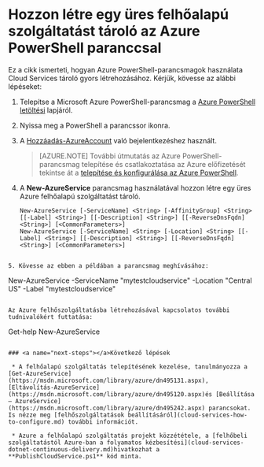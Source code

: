 <properties
   pageTitle="Hozzon létre egy felhőalapú szolgáltatás tároló PowerShell |} Microsoft Azure"
   description="Ez a cikk ismerteti, hogyan hozhat létre egy felhőalapú szolgáltatás tároló PowerShell. A tároló webhelyen és dolgozó szerepkörök tárolja."
   services="cloud-services"
   documentationCenter=".net"
   authors="cawaMS"
   manager="timlt"
   editor=""/>

<tags
   ms.service="cloud-services"
   ms.devlang="dotnet"
   ms.topic="article"
   ms.tgt_pltfrm="powershell"
   ms.workload="na"
   ms.date="07/29/2016"
   ms.author="cawa"/>

# <a name="use-an-azure-powershell-command-to-create-an-empty-cloud-service-container"></a>Hozzon létre egy üres felhőalapú szolgáltatást tároló az Azure PowerShell paranccsal
Ez a cikk ismerteti, hogyan Azure PowerShell-parancsmagok használata Cloud Services tároló gyors létrehozásához. Kérjük, kövesse az alábbi lépéseket:

1. Telepítse a Microsoft Azure PowerShell-parancsmag a [Azure PowerShell letöltési](http://aka.ms/webpi-azps) lapjáról.
2. Nyissa meg a PowerShell a parancssor ikonra.
3. A [Hozzáadás-AzureAccount](https://msdn.microsoft.com/library/dn495128.aspx) való bejelentkezéshez használt.

    > [AZURE.NOTE] További útmutatás az Azure PowerShell-parancsmag telepítése és csatlakoztatása az Azure előfizetését tekintse át a [telepítése és konfigurálása az Azure PowerShell](../powershell-install-configure.md).

4. A **New-AzureService** parancsmag használatával hozzon létre egy üres Azure felhőalapú szolgáltatást tároló.

    ```
    New-AzureService [-ServiceName] <String> [-AffinityGroup] <String> [[-Label] <String>] [[-Description] <String>] [[-ReverseDnsFqdn] <String>] [<CommonParameters>]
    New-AzureService [-ServiceName] <String> [-Location] <String> [[-Label] <String>] [[-Description] <String>] [[-ReverseDnsFqdn] <String>] [<CommonParameters>]
```

5. Kövesse az ebben a példában a parancsmag meghívásához:
```
New-AzureService -ServiceName "mytestcloudservice" -Location "Central US" -Label "mytestcloudservice"
```

Az Azure felhőszolgáltatásba létrehozásával kapcsolatos további tudnivalókért futtatása:
```
Get-help New-AzureService
```

### <a name="next-steps"></a>Következő lépések

 * A felhőalapú szolgáltatás telepítésének kezelése, tanulmányozza a [Get-AzureService](https://msdn.microsoft.com/library/azure/dn495131.aspx), [Eltávolítás-AzureService](https://msdn.microsoft.com/library/azure/dn495120.aspx)és [Beállítása – AzureService](https://msdn.microsoft.com/library/azure/dn495242.aspx) parancsokat. Is nézze meg [felhőszolgáltatások beállításáról](cloud-services-how-to-configure.md) további információt.

 * Azure a felhőalapú szolgáltatás projekt közzététele, a [felhőbeli szolgáltatástól Azure-ban a folyamatos kézbesítési](cloud-services-dotnet-continuous-delivery.md)hivatkozhat a **PublishCloudService.ps1** kód minta.
